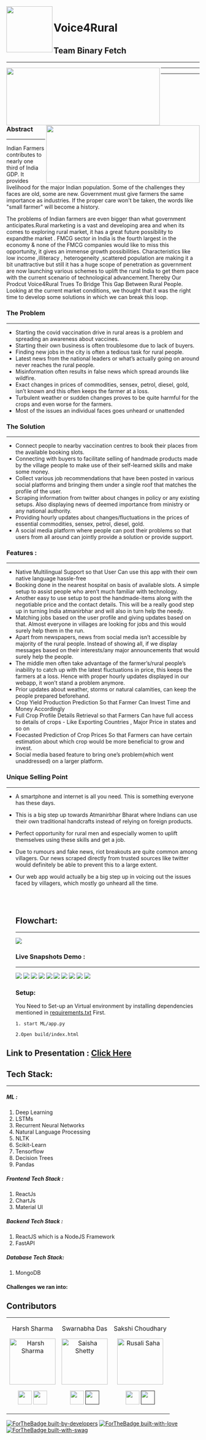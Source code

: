 <img align="left" width="120" height="120" src="https://github.com/sakshi-choudhary/Voice4Rural/blob/hs/dl/Visual%20Content/Main%20Logo.jpeg">


# Voice4Rural
## Team Binary Fetch  


<hr>
<img align="left"  width="400" height="150" src="https://github.com/sakshi-choudhary/Voice4Rural/blob/hs/dl/Visual%20Content/logo%20main.jpeg">
<img align="right" width="400"  height="150" src="https://github.com/sakshi-choudhary/Voice4Rural/blob/hs/dl/Visual%20Content/team%20logo.jpeg">

<hr>

<hr>

<br>




<br><br><br>


### **Abstract**
<hr>

Indian Farmers contributes to nearly one third of India GDP. It provides livelihood for the major Indian population. Some of the challenges they faces are old, some are new. Government must give farmers the same importance as industries. If the proper care won't be taken, the words like "small farmer" will become a history.

The problems of Indian farmers are even bigger than what government anticipates.Rural marketing is a vast and developing area and when its comes to exploring rural market, it has a great future possibility to expandthe market . FMCG sector in India is the fourth largest in the economy & none of the FMCG companies would like to miss this
opportunity, it gives an immense growth possibilities. Characteristics like low income ,illiteracy , heterogeneity ,scattered population are
making it a bit unattractive but still it has a huge scope of penetration as government are now launching various schemes to uplift the rural
India to get them pace with the current scenario of technological advancement.Thereby Our Prodcut Voice4Rural Trues To Bridge This Gap Between Rural People.
<br>
Looking at the current market conditions, we thought that it was the right time to develop some solutions in which we can break this loop.


### **The Problem**

<hr>

  -  Starting the covid vaccination drive in rural areas is a problem and spreading an awareness about vaccines.
  -  Starting their own business is often troublesome due to lack of buyers.
  -  Finding new jobs in the city is often a tedious task for rural people.
  -  Latest news from the national leaders or what’s actually going on around never reaches the rural people.
  -  Misinformation often results in false news which spread arounds like wildfire.
  -  Exact changes in prices of commodities, sensex, petrol, diesel, gold, isn’t known and this often keeps the farmer at a loss.
  -  Turbulent weather or sudden changes proves to be quite harmful for the crops and even worse for the farmers.
  -  Most of the issues an individual faces goes unheard or unattended



### **The Solution**

<hr>

- Connect people to nearby vaccination centres to book their places from the available booking slots.
- Connecting with buyers to facilitate selling of handmade products made by the village people to make use of their self-learned skills and make some money.
- Collect various job recommendations that have been posted in various social platforms and bringing them under a single roof that matches the profile of the user.
- Scraping information from twitter about changes in policy or any existing setups. Also displaying news of deemed importance from ministry or any national authority.
- Providing hourly updates about changes/fluctuations in the prices of essential commodities, sensex, petrol, diesel, gold.
- A social media platform where people can post their problems so that users from all around can jointly provide a solution or provide support.

### **Features :**

<hr>

- Native Multilingual Support so that User Can use this app with their own native language hassle-free
- Booking done in the nearest hospital on basis of available slots.  A simple setup to assist people who aren’t much familiar with technology.
- Another easy to use setup to post the handmade-items along with the negotiable price and the contact details. This will be a really good step up in turning India atmanirbhar and will also in turn help the needy.
- Matching jobs based on the user profile and giving updates based on that. Almost everyone in villages are looking for jobs and this would surely help them in the run.
- Apart from newspapers, news from social media isn’t accessible by majority of the rural people. Instead of showing all, if we display messages based on their interests/any major announcements that would surely help the people.
- The middle men often take advantage of the farmer’s/rural people’s inability to catch up with the latest fluctuations in price, this keeps the farmers at a loss. Hence with proper hourly updates displayed in our webapp, it won’t stand a problem anymore.
- Prior updates about weather, storms or natural calamities, can keep the people prepared beforehand.
- Crop Yield Production Prediction So that Farmer Can Invest Time and Money Accordingly
- Full Crop Profile Details Retrieval so that Farmers Can have full access to details of crops - Like Exporting Countries , Major Price in states and so on
- Foecasted Prediction of Crop Prices So that Farmers can have certain estimation about which crop would be more beneficial to grow and invest.
- Social media based feature to bring one’s problem(which went unaddressed) on a larger platform.



### **Unique Selling Point**

<hr>

- A smartphone and internet is all you need. This is something everyone has these days.
- This is a big step up towards Atmanirbhar Bharat where Indians can use their own traditional handcrafts instead of relying on foreign products.
- Perfect opportunity for rural men and especially women to uplift themselves using these skills and get a job.
- Due to rumours and fake news, riot breakouts are quite common among villagers. Our news scraped directly from trusted sources like twitter would definitely be able to prevent this to a large extent.
- Our web app would actually be a big step up in voicing out the issues faced by villagers, which mostly go unheard all the time. 



  <br><br>
  
  ## **Flowchart**:
  
  <hr>
  
  <img align="center" src="https://github.com/sakshi-choudhary/Voice4Rural/blob/hs/dl/Visual%20Content/Flowchart.jpeg">
  
   <br> 
   
  ### Live Snapshots Demo :
  
  <hr>
  
    <img src="https://github.com/sakshi-choudhary/Voice4Rural/blob/hs/dl/Visual%20Content/main%20landing%20eng.jpeg">
    <img src="https://github.com/sakshi-choudhary/Voice4Rural/blob/hs/dl/Visual%20Content/demo%20-%20buy%20ss.jpeg">
    <img src="https://github.com/sakshi-choudhary/Voice4Rural/blob/hs/dl/Visual%20Content/demo%20book%20slot%20ss.jpeg">
    <img src="https://github.com/sakshi-choudhary/Voice4Rural/blob/hs/dl/Visual%20Content/demo-jobs%20find%20ss.jpeg">
    <img src="https://github.com/sakshi-choudhary/Voice4Rural/blob/hs/dl/Visual%20Content/demo-vaacine%20slot%20ss.jpeg">
    <img src="https://github.com/sakshi-choudhary/Voice4Rural/blob/hs/dl/Visual%20Content/shop%20areana.jpeg">
    <img src="https://github.com/sakshi-choudhary/Voice4Rural/blob/hs/dl/Visual%20Content/twitter%20based%20news.jpeg">
    <img src="https://github.com/sakshi-choudhary/Voice4Rural/blob/hs/dl/Visual%20Content/ml%20ss.jpeg">
    <img src="https://github.com/sakshi-choudhary/Voice4Rural/blob/hs/dl/Visual%20Content/Multilinugal%20ss-2%20landing.jpeg">
    <img src="https://github.com/sakshi-choudhary/Voice4Rural/blob/hs/dl/Visual%20Content/Multilinugal%20ss.jpeg">
  
  ### Setup:
  You Need to Set-up an Virtual environment by installing dependencies mentioned in [requirements.txt]() First.
  
  ```
  1. start ML/app.py
  
  2.Open build/index.html
  
  ```
  
## **Link to Presentation** : [Click Here]()

## **Tech Stack:**

<hr>


##### ML :

  1.	Deep Learning
  2.	LSTMs
  3.	Recurrent Neural Networks
  4.	Natural Language Processing
  5.	NLTK
  6.	Scikit-Learn
  7.	Tensorflow
  8.  Decision Trees
  9.  Pandas

##### Frontend Tech Stack :

1. ReactJs
2. ChartJs
3. Material UI


##### Backend Tech Stack :


1. ReactJS which is a NodeJS Framework
2. FastAPI

##### Database Tech Stack:

1. MongoDB




   
     
 
  #### Challenges we ran into:


  
  
  ## Contributors

<table>
<tr align="center">




<td>

Harsh Sharma

<p align="center">
<img src = "https://avatars.githubusercontent.com/harshgeek4coder"  height="120" alt="Harsh Sharma">
</p>
<p align="center">
<a href = "https://github.com/harshgeek4coder"><img src = "http://www.iconninja.com/files/241/825/211/round-collaboration-social-github-code-circle-network-icon.svg" width="36" height = "36"/></a>
<a href = "https://www.linkedin.com/in/harsh-sharma-484a4ab6/">
<img src = "http://www.iconninja.com/files/863/607/751/network-linkedin-social-connection-circular-circle-media-icon.svg" width="36" height="36"/>
</a>
</p>
</td>


<td>

Swarnabha Das

<p align="center">
<img src = "https://avatars.githubusercontent.com/sd2001"  height="120" alt="Saisha Shetty">
</p>
<p align="center">
<a href = "https://github.com/sd2001"><img src = "http://www.iconninja.com/files/241/825/211/round-collaboration-social-github-code-circle-network-icon.svg" width="36" height = "36"/></a>
<a href = "">
<img src = "http://www.iconninja.com/files/863/607/751/network-linkedin-social-connection-circular-circle-media-icon.svg" width="36" height="36"/>
</a>
</p>
</td>

<td>

Sakshi Choudhary

<p align="center">
<img src = "https://avatars.githubusercontent.com/sakshi-choudhary"  height="120" alt="Rusali Saha">
</p>
<p align="center">
<a href = "https://github.com/sakshi-choudhary"><img src = "http://www.iconninja.com/files/241/825/211/round-collaboration-social-github-code-circle-network-icon.svg" width="36" height = "36"/></a>
<a href = "">
<img src = "http://www.iconninja.com/files/863/607/751/network-linkedin-social-connection-circular-circle-media-icon.svg" width="36" height="36"/>
</a>
</p>
</td>






  </table>
</tr>
  </table>
  
  <p align="center">
  
   [![ForTheBadge built-by-developers](http://ForTheBadge.com/images/badges/built-by-developers.svg)](https://github.com/saxenabhishek/MonPrix/)
   [![ForTheBadge built-with-love](http://ForTheBadge.com/images/badges/built-with-love.svg)](https://github.com/saxenabhishek/MonPrix/)
   [![ForTheBadge built-with-swag](http://ForTheBadge.com/images/badges/built-with-swag.svg)](https://github.com/saxenabhishek/MonPrix/)
   </p>
